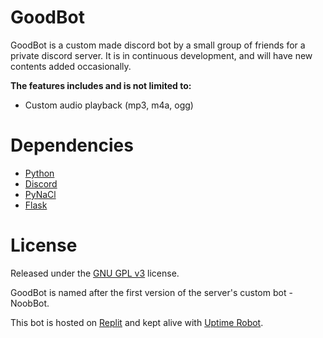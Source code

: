 # GoodBot

GoodBot is a custom made discord bot by a small group of friends for a private discord server. It is in continuous development, and will have new contents added occasionally.

**The features includes and is not limited to:**

- Custom audio playback (mp3, m4a, ogg)

# Dependencies

- [Python](https://www.python.org)
- [Discord](https://discordpy.readthedocs.io/en/stable)
- [PyNaCl](https://pynacl.readthedocs.io/en/latest)
- [Flask](https://flask.palletsprojects.com)

# License

Released under the [GNU GPL v3](https://www.gnu.org/licenses/gpl-3.0.en.html) license.

GoodBot is named after the first version of the server's custom bot - NoobBot.

This bot is hosted on [Replit](https://replit.com) and kept alive with [Uptime Robot](https://uptimerobot.com).
